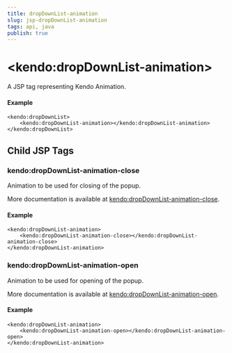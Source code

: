 ```yaml
---
title: dropDownList-animation
slug: jsp-dropDownList-animation
tags: api, java
publish: true
---
```


# \<kendo:dropDownList-animation\>
A JSP tag representing Kendo Animation.

#### Example
    <kendo:dropDownList>
        <kendo:dropDownList-animation></kendo:dropDownList-animation>
    </kendo:dropDownList>


## Child JSP Tags

### kendo:dropDownList-animation-close

Animation to be used for closing of the popup.

More documentation is available at [kendo:dropDownList-animation-close](/api/wrappers/jsp/dropdownlist/animation-close).

#### Example

    <kendo:dropDownList-animation>
        <kendo:dropDownList-animation-close></kendo:dropDownList-animation-close>
    </kendo:dropDownList-animation>
 
### kendo:dropDownList-animation-open

Animation to be used for opening of the popup.

More documentation is available at [kendo:dropDownList-animation-open](/api/wrappers/jsp/dropdownlist/animation-open).

#### Example

    <kendo:dropDownList-animation>
        <kendo:dropDownList-animation-open></kendo:dropDownList-animation-open>
    </kendo:dropDownList-animation>
 
